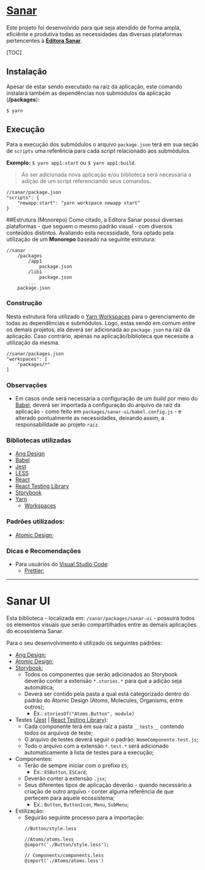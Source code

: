 # [Sanar](https://www.editorasanar.com.br/)
Este projeto foi desenvolvido para que seja atendido de forma ampla, eficiênte e produtiva todas as necessidades das diversas plataformas pertencentes à [**Editora Sanar**](https://www.editorasanar.com.br/).

[TOC]

## Instalação
Apesar de estar sendo executado na raíz da aplicação, este comando instalará também as dependências nos submódulos da aplicação (**/packages**):

`$ yarn`

## Execução
Para a execução dos submódulos o arquivo `package.json` terá em sua seção de `scripts` uma referência para cada *script* relacionado aos submódulos.

**Exemplo:** `$ yarn app1:start` ou `$ yarn app1:build`.

> Ao ser adicionada nova aplicação e/ou biblioteca será necessária a adição de um script referenciando seus comandos.

```
//sanar/package.json
"scripts": {
	"newapp:start": "yarn workspace newapp start" 
}
```

##Estrutura (Monorepo)
Como citado, a Editora Sanar possui diversas plataformas - que seguem o mesmo padrão visual - com diversos conteúdos distintos. Avaliando esta necessidade, fora optado pela utilização de um **Monorepo** baseado na seguinte estrutura:

```
//sanar
	/packages
		/app1
			package.json
		/lib1
			package.json
		...
	package.json
```

### Construção
Nesta estrutura fora utilizado o [Yarn Workspaces](https://yarnpkg.com/lang/en/docs/workspaces/) para o gerenciamento de todas as dependências e submódulos. Logo, estas sendo em comum entre os demais projetos, ela deverá ser adicionada ao `package.json` na raíz da aplicação. Caso contrário, apenas na aplicação/biblioteca que necessite a utilização da mesma.

```
//sanar/packages.json
"workspaces": [
	"packages/*"
]
```

### Observações
+ Em casos onde será necessária a configuração de um *build* por meio do [Babel](https://babeljs.io/), deverá ser importada a configuração do arquivo da raíz da aplicação - como feito em `packages/sanar-ui/babel.config.js` - e alterado pontualmente as necessidades, deixando assim, a responsabilidade ao projeto `raíz`.

### Bibliotecas utilizadas
+ [Ang Design](https://ant.design/)
+ [Babel](https://babeljs.io/)
+ [Jest](https://jestjs.io/)
+ [LESS](http://lesscss.org/)
+ [React](https://reactjs.org/)
+ [React Testing Library](https://github.com/kentcdodds/react-testing-library)
+ [Storybook](https://storybook.js.org/)
+ [Yarn](https://yarnpkg.com/)
	- [Workspaces](https://yarnpkg.com/lang/en/docs/workspaces/)
	
### Padrões utilizados:
+ [Atomic Design](http://bradfrost.com/blog/post/atomic-web-design/);

### Dicas e Recomendações
+ Para usuários do [Visual Studio Code](https://code.visualstudio.com/):
	- [Prettier](https://marketplace.visualstudio.com/items?itemName=esbenp.prettier-vscode);

------------
# Sanar UI
Esta biblioteca - localizada em: `/sanar/packages/sanar-ui` - possuirá todos os elementos visuais que serão compartilhados entre as demais aplicações do ecossistema Sanar.

Para o seu desenvolvimento é utilizado os seguintes padrões:
+ [Ang Design](https://ant.design/);
+ [Atomic Design](http://bradfrost.com/blog/post/atomic-web-design/);
+ [Storybook](https://storybook.js.org/);
	- Todos os componentes que serão adicionados ao Storybook deverão conter a extensão `*.stories.*` para que a adição seja automática;
	- Deverá ser contido pela pasta a qual está categorizado dentro do padrão do Atomic Design (Atoms, Molecules, Organisms, entre outros);
		- Ex.: `storiesOf("Atoms.Button", module)`
+ Testes ([Jest](https://jestjs.io/) | [React Testing Library](https://github.com/kentcdodds/react-testing-library)): 
	- Cada componente terá em sua raíz a pasta `__tests__` contendo todos os arquivos de teste;
	- O arquivo de testes deverá seguir o padrão: `NomeComponente.test.js`;
	- Todo o arquivo com a extensão `*.test.*` será adicionado automaticamente à lista de testes para a execução;
+ Componentes:
	- Terão de sempre iniciar com o prefixo `ES`;
		- Ex.: `ESButton`, `ESCard`;
	- Deverão conter a extensão `.jsx`;
	- Seus diferentes tipos de aplicação deverão - quando necessário a criação de outro arquivo - conter alguma referência de que pertecem para aquele ecossistema;
		- Ex.: `Button`, `ButtonIcon`, `Menu`, `SubMenu`;
+ Estilização:
	- Seguirão seguinte processo para a importação:
		```
		//Button/style.less
		
		//Atoms/atoms.less
		@import('./Button/style.less');
		
		// Components/components.less
		@import('./Atoms/atoms.less')
		```